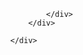 <div className="container-fluid nav_bg">
                <div className="row">
                    <div className="col-10 mx-auto">

                    </div>
                </div>

            </div>